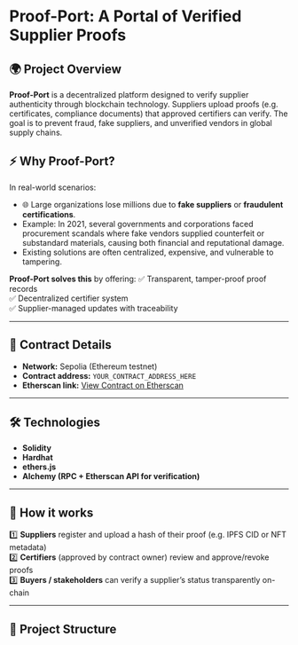 # Proof-Port: A Portal of Verified Supplier Proofs

## 🌍 Project Overview

**Proof-Port** is a decentralized platform designed to verify supplier authenticity through blockchain technology. Suppliers upload proofs (e.g. certificates, compliance documents) that approved certifiers can verify. The goal is to prevent fraud, fake suppliers, and unverified vendors in global supply chains.

## ⚡ Why Proof-Port?

In real-world scenarios:
- 🌐 Large organizations lose millions due to **fake suppliers** or **fraudulent certifications**.
- Example: In 2021, several governments and corporations faced procurement scandals where fake vendors supplied counterfeit or substandard materials, causing both financial and reputational damage.
- Existing solutions are often centralized, expensive, and vulnerable to tampering.

**Proof-Port solves this** by offering:
✅ Transparent, tamper-proof proof records  
✅ Decentralized certifier system  
✅ Supplier-managed updates with traceability  

---

## 🔑 Contract Details

- **Network:** Sepolia (Ethereum testnet)
- **Contract address:** `YOUR_CONTRACT_ADDRESS_HERE`
- **Etherscan link:** [View Contract on Etherscan](https://sepolia.etherscan.io/address/YOUR_CONTRACT_ADDRESS_HERE)

---

## 🛠 Technologies

- **Solidity**
- **Hardhat**
- **ethers.js**
- **Alchemy (RPC + Etherscan API for verification)**

---

## 🚀 How it works

1️⃣ **Suppliers** register and upload a hash of their proof (e.g. IPFS CID or NFT metadata)  
2️⃣ **Certifiers** (approved by contract owner) review and approve/revoke proofs  
3️⃣ **Buyers / stakeholders** can verify a supplier’s status transparently on-chain  

---

## 📂 Project Structure

